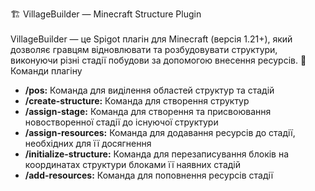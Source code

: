 🏗️ VillageBuilder — Minecraft Structure Plugin
<br/>
<br/>
VillageBuilder — це Spigot плагін для Minecraft (версія 1.21+), який дозволяє гравцям відновлювати та розбудовувати структури, виконуючи різні стадії побудови за допомогою внесення ресурсів.
📜 Команди плагіну
<ul> <li><strong>/pos:</strong> Команда для виділення областей структур та стадій</li> <li><strong>/create-structure:</strong> Команда для створення структур</li> <li><strong>/assign-stage:</strong> Команда для створення та присвоювання новостворенної стадії до існуючої структури</li> <li><strong>/assign-resources:</strong> Команда для додавання ресурсів до стадії, необхідних для її досягнення</li> <li><strong>/initialize-structure:</strong> Команда для перезаписування блоків на координатах структури блоками її наявних стадій</li> <li><strong>/add-resources:</strong> Команда для поповнення ресурсів стадії</li> </ul>
